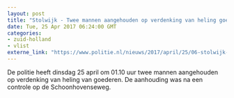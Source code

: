 ```yaml
---
layout: post
title: "Stolwijk - Twee mannen aangehouden op verdenking van heling goederen"
date: Tue, 25 Apr 2017 06:24:00 GMT
categories: 
- zuid-holland 
- vlist 
externe_link: "https://www.politie.nl/nieuws/2017/april/25/06-stolwijk-twee-mannen-aangehouden-op-verdenking-van-heling-goederen.html"
---
```


De politie heeft dinsdag 25 april om 01.10 uur twee mannen aangehouden op verdenking van heling van goederen. De aanhouding was na een controle op de Schoonhovenseweg.
